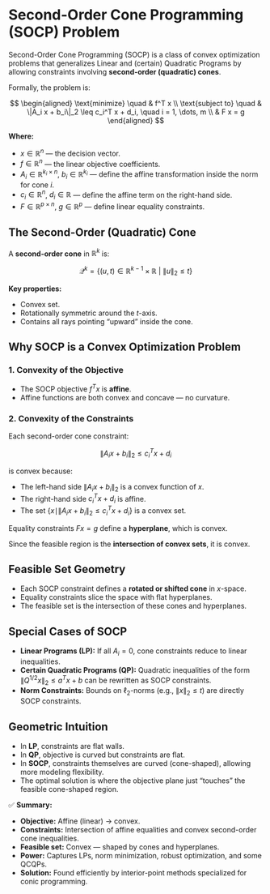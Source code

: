 # Second-Order Cone Programming (SOCP) Problem

Second-Order Cone Programming (SOCP) is a class of convex optimization problems that generalizes Linear and (certain) Quadratic Programs by allowing constraints involving **second-order (quadratic) cones**.  

Formally, the problem is:

$$
\begin{aligned}
\text{minimize} \quad & f^T x \\
\text{subject to} \quad & \|A_i x + b_i\|_2 \leq c_i^T x + d_i, \quad i = 1, \dots, m \\
& F x = g
\end{aligned}
$$

**Where:**

- $x \in \mathbb{R}^n$ — the decision vector.  
- $f \in \mathbb{R}^n$ — the linear objective coefficients.  
- $A_i \in \mathbb{R}^{k_i \times n}$, $b_i \in \mathbb{R}^{k_i}$ — define the affine transformation inside the norm for cone $i$.  
- $c_i \in \mathbb{R}^n$, $d_i \in \mathbb{R}$ — define the affine term on the right-hand side.  
- $F \in \mathbb{R}^{p \times n}$, $g \in \mathbb{R}^p$ — define linear equality constraints.


## The Second-Order (Quadratic) Cone

A **second-order cone** in $\mathbb{R}^k$ is:

$$
\mathcal{Q}^k = \left\{ (u,t) \in \mathbb{R}^{k-1} \times \mathbb{R} \ \middle|\ \|u\|_2 \leq t \right\}
$$

**Key properties:**
- Convex set.
- Rotationally symmetric around the $t$-axis.
- Contains all rays pointing “upward” inside the cone.



## Why SOCP is a Convex Optimization Problem

### 1. Convexity of the Objective
- The SOCP objective $f^T x$ is **affine**.
- Affine functions are both convex and concave — no curvature.


### 2. Convexity of the Constraints

Each second-order cone constraint:

$$
\|A_i x + b_i\|_2 \leq c_i^T x + d_i
$$

is convex because:
- The left-hand side $\|A_i x + b_i\|_2$ is a convex function of $x$.
- The right-hand side $c_i^T x + d_i$ is affine.
- The set $\{x \mid \|A_i x + b_i\|_2 \leq c_i^T x + d_i\}$ is a convex set.

Equality constraints $F x = g$ define a **hyperplane**, which is convex.

Since the feasible region is the **intersection of convex sets**, it is convex.



## Feasible Set Geometry

- Each SOCP constraint defines a **rotated or shifted cone** in $x$-space.
- Equality constraints slice the space with flat hyperplanes.
- The feasible set is the intersection of these cones and hyperplanes.



## Special Cases of SOCP

- **Linear Programs (LP):** If all $A_i = 0$, cone constraints reduce to linear inequalities.
- **Certain Quadratic Programs (QP):** Quadratic inequalities of the form $\|Q^{1/2}x\|_2 \leq a^T x + b$ can be rewritten as SOCP constraints.
- **Norm Constraints:** Bounds on $\ell_2$-norms (e.g., $\|x\|_2 \leq t$) are directly SOCP constraints.


## Geometric Intuition

- In **LP**, constraints are flat walls.
- In **QP**, objective is curved but constraints are flat.
- In **SOCP**, constraints themselves are curved (cone-shaped), allowing more modeling flexibility.
- The optimal solution is where the objective plane just “touches” the feasible cone-shaped region.


✅ **Summary:**
- **Objective:** Affine (linear) → convex.  
- **Constraints:** Intersection of affine equalities and convex second-order cone inequalities.  
- **Feasible set:** Convex — shaped by cones and hyperplanes.  
- **Power:** Captures LPs, norm minimization, robust optimization, and some QCQPs.  
- **Solution:** Found efficiently by interior-point methods specialized for conic programming.
